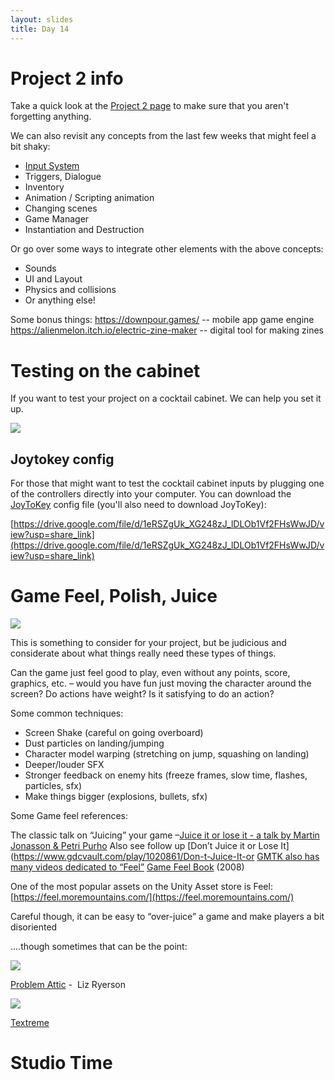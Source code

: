 ```yaml
---
layout: slides
title: Day 14
---
```

# Project 2 info

Take a quick look at the [Project 2 page](project-2.md) to make sure that you aren't forgetting anything.

We can also revisit any concepts from the last few weeks that might feel a bit shaky:
- [Input System](day-8.md#cocktail-cabinet-input-system)
- Triggers, Dialogue
- Inventory
- Animation / Scripting animation
- Changing scenes
- Game Manager
- Instantiation and Destruction

Or go over some ways to integrate other elements with the above concepts:
- Sounds
- UI and Layout
- Physics and collisions
- Or anything else!

Some bonus things:
https://downpour.games/ -- mobile app game engine
https://alienmelon.itch.io/electric-zine-maker -- digital tool for making zines

# Testing on the cabinet

If you want to test your project on a cocktail cabinet. We can help you set it up. 

![](https://lh6.googleusercontent.com/0P4jZDjZYm39CJ3sO9HXHoS7NPWdBl7-Kc_APCi25yZe01VyoTDvCYD-uOXhU26GG4L2Ny8VpgADYbjIWQllLU_Kpz8AhS835d1SUxr02CxFEfrn3HQc9eGQQWuMd4jdD2nes7BsZCnUy-aYNyOgyiA)

## Joytokey config

For those that might want to test the cocktail cabinet inputs by plugging one of the controllers directly into your computer. You can download the [JoyToKey](https://joytokey.net/en/) config file (you'll also need to download JoyToKey): 

[https://drive.google.com/file/d/1eRSZgUk_XG248zJ_lDLOb1Vf2FHsWwJD/view?usp=share_link](https://drive.google.com/file/d/1eRSZgUk_XG248zJ_lDLOb1Vf2FHsWwJD/view?usp=share_link)

# Game Feel, Polish, Juice 

![](https://lh7-us.googleusercontent.com/aO-ITUtyUVWjrhe37k3RHdsxhRxbwv0o6dAOJtvq5UsjSPkSJUgSLyaOwbMhus9bEsVLYV6qz9f9uOSX-NKbo5j-0ymCdjffcEurq8_wxS3izbzAJysj01rpecBn0CEJKbOYfmoD0rPEGJOZcoCCwkRbg6wQCfGmS8jjQGtczPDRNp11ct8wWPXgi6gKog)

This is something to consider for your project, but be judicious and considerate about what things really need these types of things. 

Can the game just feel good to play, even without any points, score, graphics, etc. – would you have fun just moving the character around the screen? Do actions have weight? Is it satisfying to do an action?

Some common techniques:

- Screen Shake (careful on going overboard)
- Dust particles on landing/jumping
- Character model warping (stretching on jump, squashing on landing)
- Deeper/louder SFX
- Stronger feedback on enemy hits (freeze frames, slow time, flashes, particles, sfx)
- Make things bigger (explosions, bullets, sfx) 

Some Game feel references:

The classic talk on “Juicing” your game –[Juice it or lose it - a talk by Martin Jonasson & Petri Purho](https://www.youtube.com/watch?v=Fy0aCDmgnxg)
Also see follow up [Don’t Juice it or Lose It](https://www.gdcvault.com/play/1020861/Don-t-Juice-It-or
[GMTK also has many videos dedicated to “Feel”](https://youtu.be/216_5nu4aVQ)
[Game Feel Book](http://www.game-feel.com/) (2008)

One of the most popular assets on the Unity Asset store is Feel: [https://feel.moremountains.com/](https://feel.moremountains.com/)

Careful though, it can be easy to “over-juice” a game and make players a bit disoriented

....though sometimes that can be the point:

![](https://lh7-us.googleusercontent.com/uJ1RtlkQwa3hvTN2cUOcGShyOgMVNMgO0z1fG9OZUFKYmQesWtu5H_CXD1gl3iNvTQZ-qAmkxqlVKo5Nz5WiAeTCdDVa2WodZS1Vhmd2SRbnc1ZtBBSA7BoO_LIMj53pGlcaZxKEjkP4E_Osa-SUbCEhgdYg3Vig_Fi2S5TKpl0oTTA4GpBl5UIj56v1Hw)

[Problem Attic](https://lizryerson.itch.io/problem-attic) -  Liz Ryerson

![](https://lh7-us.googleusercontent.com/qeXkFk_xxFurLECLhvA0obETtmrqoCs4pwWDHlwrUd5yLmpuwMtthRwxW3v3wU3gaSFjNZ7Jhgo3FN8777eyJq7mK6v_tgbqc4AZ5WtVtbL2uswS0U9TYSmxiC9tBWyOkv37DakyB16sdemk9MuGybXaenE-oseqbzHxeAwRoCpbqmwCJ5JZqzB_eueuKw)

[Textreme](https://ash-k.itch.io/textreme) 


# Studio Time

